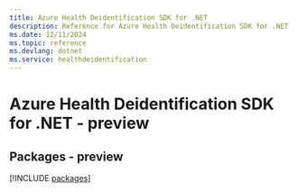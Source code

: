 ```yaml
---
title: Azure Health Deidentification SDK for .NET
description: Reference for Azure Health Deidentification SDK for .NET
ms.date: 12/11/2024
ms.topic: reference
ms.devlang: dotnet
ms.service: healthdeidentification
---
```

# Azure Health Deidentification SDK for .NET - preview
## Packages - preview
[!INCLUDE [packages](health-deidentification-index.md)]